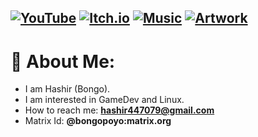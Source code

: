 [![YouTube](https://img.shields.io/badge/YouTube-Channel-red?style=flat-rounded&logo=youtube&logoColor=white)](https://www.youtube.com/@mhashirshahzad)
[![Itch.io](https://img.shields.io/badge/Itch.io-Page-orange?style=flat-rounded&logo=itch.io&logoColor=white)](https://bongopoyo.itch.io)
[![Music](https://img.shields.io/badge/Music-Github%20Repo-1DB954?style=flat-rounded&logo=spotify&logoColor=white)](https://github.com/BongoPoyo/music)
[![Artwork](https://img.shields.io/badge/Artwork-Github%20Repo-FF5C93?style=flat-rounded&logo=artstation&logoColor=white)](https://github.com/BongoPoyo/AsepriteArtwork)
---

# 💫 About Me:
- I am Hashir (Bongo).
- I am interested in GameDev and Linux.
- How to reach me: **hashir447079@gmail.com**
- Matrix Id: **@bongopoyo:matrix.org**
<!---
HashirShazad/HashirShazad is a ✨ special ✨ repository because its `README.md` (this file) appears on your GitHub profile.
You can click the Preview link to take a look at your changes.
--->
